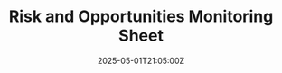---
title: Risk and Opportunities Monitoring Sheet
linkTitle: Risk and Opportunities Monitoring Sheet
date: '2025-05-01T21:05:00Z'
weight: 1
description: No content
draft: false
ref: risk-and-opportunities-monitoring-sheet
---